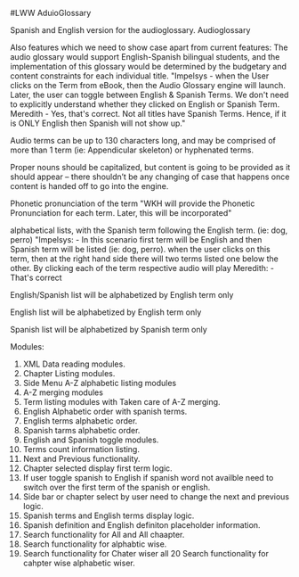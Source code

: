 #LWW AduioGlossary

Spanish and English version for the audioglossary. Audioglossary 


Also features which we need to show case apart from current features:
The audio glossary would support English-Spanish bilingual students, and the implementation of this glossary would be determined by the budgetary and content constraints for each individual title.
"Impelsys - when the User clicks on the Term from eBook, then the Audio Glossary engine will launch. Later, the user can toggle between English & Spanish Terms. We don't need to explicitly understand whether they clicked on English or Spanish Term.
Meredith - Yes, that's correct. Not all titles have Spanish Terms. Hence, if it is ONLY English then Spanish will not show up."

Audio terms can be up to 130 characters long, and may be comprised of more than 1 term (ie: Appendicular skeleton) or hyphenated terms.

Proper nouns should be capitalized, but content is going to be provided as it should appear – there shouldn’t be any changing of case that happens once content is handed off to go into the engine.

Phonetic pronunciation of the term
"WKH will provide the Phonetic Pronunciation for each term. Later, this will be incorporated"

alphabetical lists, with the Spanish term following the English term. (ie: dog, perro)
"Impelsys: - In this scenario first term will be English and then Spanish term will be listed (ie: dog, perro). when the user clicks on this term, then at the right hand side there will two terms listed one below the other. By clicking each of the term respective audio will play
Meredith: - That's correct

English/Spanish list will be alphabetized by English term only

English list will be alphabetized by English term only

Spanish list will be alphabetized by Spanish term only


Modules:
1. XML Data reading modules.
2. Chapter Listing modules.
3. Side Menu A-Z alphabetic listing modules
4. A-Z merging modules
5. Term listing modules with Taken care of A-Z merging.
6. English Alphabetic order with spanish terms. 
7. English terms alphabetic order. 
8. Spanish tarms alphabetic order. 
9. English and Spanish toggle modules. 
10. Terms count information listing. 
11. Next and Previous functionality. 
12. Chapter selected display first term logic. 
13. If user toggle spanish to English if spanish word not availble need to switch over the first term of the spanish or english. 
14. Side bar or chapter select by user need to change the next and previous logic. 
15. Spanish terms and English terms display logic. 
16. Spanish definition and English definiton placeholder information. 
17. Search functionality for All and All chaapter. 
18. Search functionality for alphabtic wise.
19. Search functionality for Chater wiser all 
20 Search functionality for cahpter wise alphabetic wiser. 

